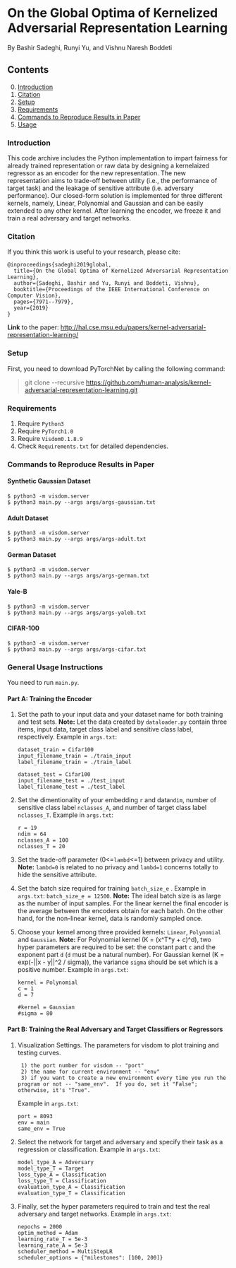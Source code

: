 # On the Global Optima of Kernelized Adversarial Representation Learning

By Bashir Sadeghi, Runyi Yu, and Vishnu Naresh Boddeti

## Contents
0. [Introduction](#introduction)
0. [Citation](#citation)
0. [Setup](#setup)
0. [Requirements](#requirements)
0. [Commands to Reproduce Results in Paper](#commands-to-reproduce-results-in-paper)
0. [Usage](#general-usage-instructions)

### Introduction

This code archive includes the Python implementation to impart fairness for
already trained representation or raw data by designing a kernelaized regressor as an encoder
for the new representation. The new representation aims to trade-off between utility
(i.e., the performance of target task) and the leakage of sensitive attribute (i.e. adversary performance).
Our closed-form solution is implemented for three different kernels, namely, Linear, Polynomial and Gaussian
and can be easily extended to any other kernel.
After learning the encoder, we freeze it and  train a real adversary and target networks.

### Citation

If you think this work is useful to your research, please cite:

    @inproceedings{sadeghi2019global,
      title={On the Global Optima of Kernelized Adversarial Representation Learning},
      author={Sadeghi, Bashir and Yu, Runyi and Boddeti, Vishnu},
      booktitle={Proceedings of the IEEE International Conference on Computer Vision},
      pages={7971--7979},
      year={2019}
    }

**Link** to the paper: http://hal.cse.msu.edu/papers/kernel-adversarial-representation-learning/

### Setup
First, you need to download PyTorchNet by calling the following command:
> git clone --recursive https://github.com/human-analysis/kernel-adversarial-representation-learning.git

### Requirements

1. Require `Python3`
2. Require `PyTorch1.0`
3. Require `Visdom0.1.8.9`
4. Check `Requirements.txt` for detailed dependencies.

### Commands to Reproduce Results in Paper
#### Synthetic Gaussian Dataset
~~~~
$ python3 -m visdom.server
$ python3 main.py --args args/args-gaussian.txt
~~~~

#### Adult Dataset
~~~~
$ python3 -m visdom.server
$ python3 main.py --args args/args-adult.txt
~~~~

#### German Dataset
~~~~
$ python3 -m visdom.server
$ python3 main.py --args args/args-german.txt
~~~~

#### Yale-B
~~~~
$ python3 -m visdom.server
$ python3 main.py --args args/args-yaleb.txt
~~~~

#### CIFAR-100
~~~~
$ python3 -m visdom.server
$ python3 main.py --args args/args-cifar.txt
~~~~

### General Usage Instructions
You need to run `main.py`.
#### Part A: Training the Encoder

1. Set the path to your input data and your dataset name for both training and test sets.
**Note:** Let the data created by `dataloader.py` contain three items, input data, target class label
and sensitive class label, respectively.
    Example in `args.txt`:
    ```
    dataset_train = Cifar100
    input_filename_train = ./train_input
    label_filename_train = ./train_label

    dataset_test = Cifar100
    input_filename_test = ./test_input
    label_filename_test = ./test_label
    ```

2. Set the dimentionality of your embedding `r` and data`ndim`, number of sensitive class label
    `nclasses_A`, and number of target class label `nclasses_T`.
    Example in `args.txt`:
    ```
    r = 19
    ndim = 64
    nclasses_A = 100
    nclasses_T = 20
    ```
3. Set the trade-off parameter (0<=`lambd`<=1) between privacy and utility.
**Note:** `lambd=0` is related to no privacy and `lambd=1` concerns totally
to hide the sensitive attribute.

4. Set the batch size required for training `batch_size_e` . Example in `args.txt`: `batch_size_e = 12500`.
**Note:** The ideal batch size is as large as the number of input samples.
 For the linear kernel the final encoder is the average between the encoders obtain for each batch.
 On the other hand, for the non-linear kernel, data is randomly sampled once.

5. Choose your kernel among three provided kernels: `Linear`, `Polynomial` and `Gaussian`.
**Note:** For Polynomial kernel (K = (x^T*y + c)^d), two hyper parameters are required to be set:
the constant part `c` and the exponent part `d` (`d` must be a natural number).
For Gaussian kernel (K = exp(-||x - y||^2 / sigma)), the variance  `sigma` should be set which is
a positive number.
    Example in `args.txt`:
    ```
   kernel = Polynomial
   c = 1
   d = 7

   #kernel = Gaussian
   #sigma = 80
   ```


#### Part B: Training the Real Adversary and Target Classifiers or Regressors

1. Visualization Settings.
The parameters for visdom to plot training and testing curves.

        1) the port number for visdom -- "port"
        2) the name for current environment -- "env"
        3) if you want to create a new environment every time you run the program or not -- "same_env".  If you do, set it "False"; otherwise, it's "True".

    Example in `args.txt`:
    ```
    port = 8093
    env = main
    same_env = True
    ```

2. Select the network for target and adversary and specify their task as a regression or classification.
Example in `args.txt`:
    ```
    model_type_A = Adversary
    model_type_T = Target
    loss_type_A = Classification
    loss_type_T = Classification
    evaluation_type_A = Classification
    evaluation_type_T = Classification
    ```

3. Finally, set the hyper parameters required to train and test the real adversary and target networks.
Example in `args.txt`:
    ```
    nepochs = 2000
    optim_method = Adam
    learning_rate_T = 5e-3
    learning_rate_A = 5e-3
    scheduler_method = MultiStepLR
    scheduler_options = {"milestones": [100, 200]}
    ```
